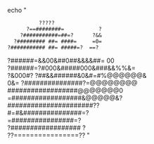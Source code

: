 echo "                               
                                     
                                     
              ?????                  
          ?==########=           ?   
        ?###########=##=?      ?&&   
      ?######### ##= ####=     =0=   
    ?########### ##= #####=?  ==?    
   ?######=&&00&##0##&&&&##=  00     
  ?######=?#000&#####000&###&&%%&=   
 ?&000#?  ?##&&######&0&#=#%@@@@@@&  
  0&=    ?###############?=@@@@@@@@  
         ##################@@@@@@@0  
        =##################&@@@@@&?  
        ######################??     
        #=#&###############=?        
         =################=?         
        ?################## ?        
         ??================??
"

